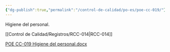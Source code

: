 ```yaml
---
{"dg-publish":true,"permalink":"/control-de-calidad/po-es/poe-cc-019/"}
---
```


Higiene del personal.

[[Control de Calidad/Registros/RCC-014\|RCC-014]]


 [POE CC-019 Higiene del personal.docx](https://drive.google.com/open?id=1XZ4L9xt5aMVQ9J9zNf_lrutuP_Q6NrwQ&usp=drive_copy)                                                                      